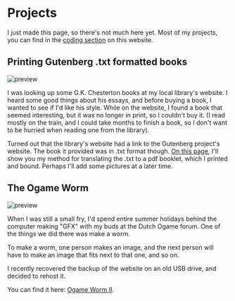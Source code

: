 # Projects
I just made this page, so there's not much here yet. Most of my projects, you can find in the [coding section](http://www.dwrolvink.com/?view=coding) on this website.

## Printing Gutenberg .txt formatted books
![preview](http://www.dwrolvink.com/md/img/pg_logo.png)

I was looking up some G.K. Chesterton books at my local library's website.
I heard some good things about his essays, and before buying a book, I wanted to see if I'd like his style.
While on the website, I found a book that seemed interesting, but it was no longer in print, so I couldn't buy it.
(I read mostly on the train, and I could take months to finish a book, so I don't want to be hurried when reading one from the library).

Turned out that the library's website had a link to the Gutenberg project's website. The book it provided was in .txt format though.
[On this page](https://github.com/dwrolvink/Linux/blob/master/Random/printing_gutenberg_txt.md), I'll show you my method for translating the .txt to a pdf booklet, which I printed and bound. Perhaps I'll add some pictures at a later time.



## The Ogame Worm
![preview](http://www.dwrolvink.com/md/img/worm.png)

When I was still a small fry, I'd spend entire summer holidays behind the computer making "GFX" with my buds at the Dutch Ogame forum. One of the things we did there was make a worm. 

To make a worm, one person makes an image, and the next person will have to make an image that fits next to that one, and so on.

I recently recovered the backup of the website on an old USB drive, and decided to rehost it. 

You can find it here: [Ogame Worm II](http://worm.dwrolvink.com).